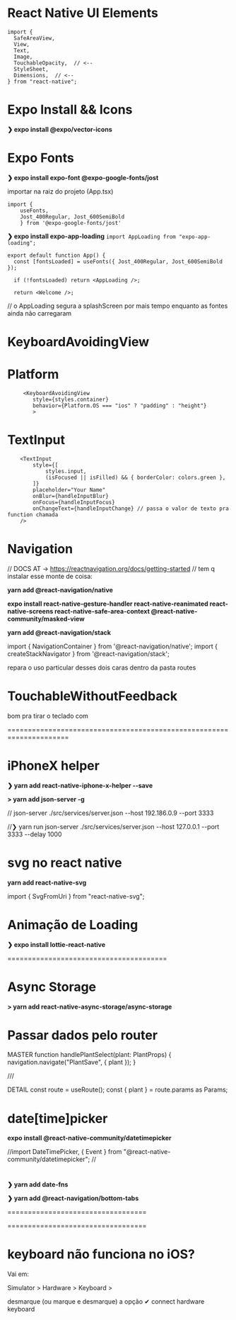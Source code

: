 # React Native UI Elements

```
import {
  SafeAreaView,
  View,
  Text,
  Image,
  TouchableOpacity,  // <--
  StyleSheet,
  Dimensions,  // <--
} from "react-native";
```

# Expo Install && Icons

**❯ expo install @expo/vector-icons**

<Feather style={styles.buttonIcon} name="chevron-right" />

# Expo Fonts

**❯ expo install expo-font @expo-google-fonts/jost**

importar na raiz do projeto (App.tsx)

```
import {
	useFonts,
	Jost_400Regular, Jost_600SemiBold
	} from '@expo-google-fonts/jost'
```

**❯ expo install expo-app-loading**
`import AppLoading from "expo-app-loading";`

<AppLoading/>

```
export default function App() {
  const [fontsLoaded] = useFonts({ Jost_400Regular, Jost_600SemiBold });

  if (!fontsLoaded) return <AppLoading />;

  return <Welcome />;
```

// o AppLoading segura a splashScreen por mais tempo enquanto as fontes ainda não carregaram

# KeyboardAvoidingView

# Platform

```
     <KeyboardAvoidingView
        style={styles.container}
        behavior={Platform.OS === "ios" ? "padding" : "height"}
	    >
```

# TextInput

```
	<TextInput
		style={[
			styles.input,
			(isFocused || isFilled) && { borderColor: colors.green },
		]}
		placeholder="Your Name"
		onBlur={handleInputBlur}
		onFocus={handleInputFocus}
		onChangeText={handleInputChange} // passa o valor de texto pra function chamada
	/>
```

# Navigation

// DOCS AT -> https://reactnavigation.org/docs/getting-started
// tem q instalar esse monte de coisa:

**yarn add @react-navigation/native**

**expo install react-native-gesture-handler react-native-reanimated react-native-screens react-native-safe-area-context @react-native-community/masked-view**

**yarn add @react-navigation/stack**

import { NavigationContainer } from '@react-navigation/native';
import { createStackNavigator } from '@react-navigation/stack';

repara o uso particular desses dois caras dentro da pasta routes

# TouchableWithoutFeedback

bom pra tirar o teclado com

<TouchableWithoutFeedback onPress={Keybord.dismiss}>

=====================================================================

#

# iPhoneX helper

**❯ yarn add react-native-iphone-x-helper --save**

**> yarn add json-server -g**

// json-server ./src/services/server.json --host 192.186.0.9 --port 3333

//❯ yarn run json-server ./src/services/server.json --host 127.0.0.1 --port 3333 --delay 1000

# svg no react native

**yarn add react-native-svg**

import { SvgFromUri } from "react-native-svg";

# Animação de Loading

**❯ expo install lottie-react-native**

=======================================

# Async Storage

**> yarn add react-native-async-storage/async-storage**

# Passar dados pelo router

MASTER
function handlePlantSelect(plant: PlantProps) {
navigation.navigate("PlantSave", { plant });
}

///

DETAIL
const route = useRoute();
const { plant } = route.params as Params;

# date[time]picker

**expo install @react-native-community/datetimepicker**

//import DateTimePicker, { Event } from "@react-native-community/datetimepicker";
//

#

**❯ yarn add date-fns**

**❯ yarn add @react-navigation/bottom-tabs**

==================================

==================================

# keyboard não funciona no iOS?

Vai em:

Simulator > Hardware > Keyboard >

desmarque (ou marque e desmarque) a opção
✔ connect hardware keyboard
